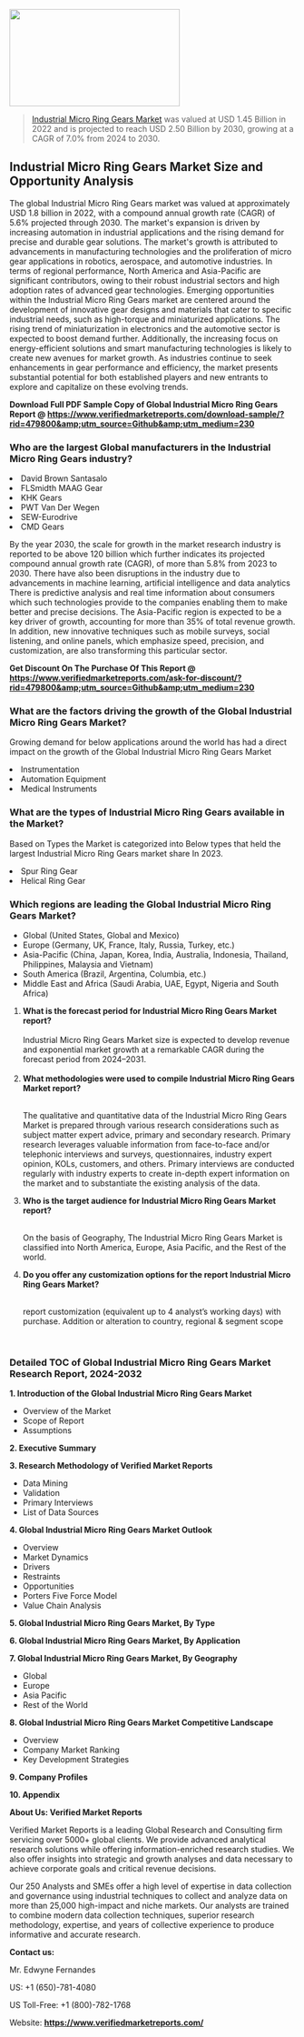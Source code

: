 <img src="https://ffe5etoiles.com/wp-content/uploads/2024/12/MST1-300x171.png" alt="" width="300" height="171" class="alignnone size-medium wp-image-20088" /><blockquote><p><p><a href="https://www.verifiedmarketreports.com/download-sample/?rid=479800&utm_source=Github&utm_medium=230" target="_blank">Industrial Micro Ring Gears Market</a> was valued at USD 1.45 Billion in 2022 and is projected to reach USD 2.50 Billion by 2030, growing at a CAGR of 7.0% from 2024 to 2030.</p></blockquote><p><h2>Industrial Micro Ring Gears Market Size and Opportunity Analysis</h2> The global Industrial Micro Ring Gears market was valued at approximately USD 1.8 billion in 2022, with a compound annual growth rate (CAGR) of 5.6% projected through 2030. The market's expansion is driven by increasing automation in industrial applications and the rising demand for precise and durable gear solutions. The market's growth is attributed to advancements in manufacturing technologies and the proliferation of micro gear applications in robotics, aerospace, and automotive industries. In terms of regional performance, North America and Asia-Pacific are significant contributors, owing to their robust industrial sectors and high adoption rates of advanced gear technologies. Emerging opportunities within the Industrial Micro Ring Gears market are centered around the development of innovative gear designs and materials that cater to specific industrial needs, such as high-torque and miniaturized applications. The rising trend of miniaturization in electronics and the automotive sector is expected to boost demand further. Additionally, the increasing focus on energy-efficient solutions and smart manufacturing technologies is likely to create new avenues for market growth. As industries continue to seek enhancements in gear performance and efficiency, the market presents substantial potential for both established players and new entrants to explore and capitalize on these evolving trends. </p><p class=""><strong>Download Full PDF Sample Copy of Global Industrial Micro Ring Gears Report @ <a href="https://www.verifiedmarketreports.com/download-sample/?rid=479800&amp;utm_source=Github&amp;utm_medium=230" target="_blank">https://www.verifiedmarketreports.com/download-sample/?rid=479800&amp;utm_source=Github&amp;utm_medium=230</a></strong></p><h3 id="" class="">Who are the largest Global manufacturers in the Industrial Micro Ring Gears industry?</h3><p><li>David Brown Santasalo</li><li> FLSmidth MAAG Gear</li><li> KHK Gears</li><li> PWT Van Der Wegen</li><li> SEW-Eurodrive</li><li> CMD Gears</li></p><div class=""><div class="" dir="" data-message-author-role="" data-message-id="" data-message-model-slug=""><div class=""><div class=""><div class=""><div class="" dir="" data-message-author-role="" data-message-id="" data-message-model-slug=""><div class=""><div class=""><p>By the year 2030, the scale for growth in the market research industry is reported to be above 120 billion which further indicates its projected compound annual growth rate (CAGR), of more than 5.8% from 2023 to 2030. There have also been disruptions in the industry due to advancements in machine learning, artificial intelligence and data analytics There is predictive analysis and real time information about consumers which such technologies provide to the companies enabling them to make better and precise decisions. The Asia-Pacific region is expected to be a key driver of growth, accounting for more than 35% of total revenue growth. In addition, new innovative techniques such as mobile surveys, social listening, and online panels, which emphasize speed, precision, and customization, are also transforming this particular sector.</p><p><strong>Get Discount On The Purchase Of This Report @&nbsp; <a href="https://www.verifiedmarketreports.com/ask-for-discount/?rid=479800&amp;utm_source=Github&amp;utm_medium=230" target="_blank">https://www.verifiedmarketreports.com/ask-for-discount/?rid=479800&amp;utm_source=Github&amp;utm_medium=230</a></strong></p></div></div></div></div></div></div></div></div><h3 id="" class="">What are the factors driving the growth of the Global Industrial Micro Ring Gears Market?</h3><p id="" class="">Growing demand for below applications around the world has had a direct impact on the growth of the Global Industrial Micro Ring Gears Market</p><p id="" class=""><li>Instrumentation</li><li> Automation Equipment</li><li> Medical Instruments</li></p><h3 id="" class="">What are the types of Industrial Micro Ring Gears available in the Market?</h3><p id="" class="">Based on Types the Market is categorized into Below types that held the largest Industrial Micro Ring Gears market share In 2023.</p><p id="" class=""><li>Spur Ring Gear</li><li> Helical Ring Gear</li></p><h3 id="" class="">Which regions are leading the Global Industrial Micro Ring Gears Market?</h3><ul><li>Global (United States, Global and Mexico)</li><li>Europe (Germany, UK, France, Italy, Russia, Turkey, etc.)</li><li>Asia-Pacific (China, Japan, Korea, India, Australia, Indonesia, Thailand, Philippines, Malaysia and Vietnam)</li><li>South America (Brazil, Argentina, Columbia, etc.)</li><li>Middle East and Africa (Saudi Arabia, UAE, Egypt, Nigeria and South Africa)</li></ul><p><ol><li><strong>What is the forecast period for Industrial Micro Ring Gears Market report?<br /></strong><br /><span data-sheets-root="1" data-sheets-value="{&quot;1&quot;:2,&quot;2&quot;:&quot;XXXX size is expected to develop revenue and exponential market growth at a remarkable CAGR during the forecast period from 2024&ndash;2030.&quot;}" data-sheets-userformat="{&quot;2&quot;:12674,&quot;4&quot;:{&quot;1&quot;:2,&quot;2&quot;:16776960},&quot;10&quot;:2,&quot;11&quot;:0,&quot;15&quot;:&quot;Arial&quot;,&quot;16&quot;:12}">Industrial Micro Ring Gears Market size is expected to develop revenue and exponential market growth at a remarkable CAGR during the forecast period from 2024&ndash;2031.</span><br /><br /></li><li><strong>What methodologies were used to compile Industrial Micro Ring Gears Market report?<br /><br /></strong><p>The qualitative and quantitative data of the&nbsp;Industrial Micro Ring Gears Market is prepared through various research considerations such as subject matter expert advice, primary and secondary research. Primary research leverages valuable information from face-to-face and/or telephonic interviews and surveys, questionnaires, industry expert opinion, KOLs, customers, and others. Primary interviews are conducted regularly with industry experts to create in-depth expert information on the market and to substantiate the existing analysis of the data.&nbsp;</p></li><li><strong>Who is the target audience for Industrial Micro Ring Gears Market report?<br /><br /></strong><p>On the basis of Geography, The&nbsp;Industrial Micro Ring Gears Market is classified into North America, Europe, Asia Pacific, and the Rest of the world.</p></li><li><strong>Do you offer any customization options for the report Industrial Micro Ring Gears Market?<br /><br /></strong><p>report customization (equivalent up to 4 analyst&rsquo;s working days) with purchase. Addition or alteration to country, regional &amp; segment scope</p><p>&nbsp;</p></li></ol></p><h3 id="" class="">Detailed TOC of Global Industrial Micro Ring Gears Market Research Report, 2024-2032</h3><p id="" class=""><strong>1. Introduction of the Global Industrial Micro Ring Gears Market</strong></p><ul><li>Overview of the Market</li><li>Scope of Report</li><li>Assumptions</li></ul><p id="" class=""><strong>2. Executive Summary</strong></p><p id="" class=""><strong>3. Research Methodology of&nbsp;Verified Market Reports</strong></p><ul><li>Data Mining</li><li>Validation</li><li>Primary Interviews</li><li>List of Data Sources</li></ul><p id="" class=""><strong>4. Global Industrial Micro Ring Gears Market Outlook</strong></p><ul><li>Overview</li><li>Market Dynamics</li><li>Drivers</li><li>Restraints</li><li>Opportunities</li><li>Porters Five Force Model</li><li>Value Chain Analysis</li></ul><p id="" class=""><strong>5. Global Industrial Micro Ring Gears Market, By&nbsp;Type</strong></p><p id="" class=""><strong>6. Global Industrial Micro Ring Gears Market, By Application</strong></p><p id="" class=""><strong>7. Global Industrial Micro Ring Gears Market, By Geography</strong></p><ul><li>Global</li><li>Europe</li><li>Asia Pacific</li><li>Rest of the World</li></ul><p id="" class=""><strong>8. Global Industrial Micro Ring Gears Market Competitive Landscape</strong></p><ul><li>Overview</li><li>Company Market Ranking</li><li>Key Development Strategies</li></ul><p id="" class=""><strong>9. Company Profiles</strong></p><p id="" class=""><strong>10. Appendix</strong></p><p id="" class=""><strong>About Us: Verified Market Reports</strong></p><p id="" class="">Verified Market Reports is a leading Global Research and Consulting firm servicing over 5000+ global clients. We provide advanced analytical research solutions while offering information-enriched research studies. We also offer insights into strategic and growth analyses and data necessary to achieve corporate goals and critical revenue decisions.</p><p id="" class="">Our 250 Analysts and SMEs offer a high level of expertise in data collection and governance using industrial techniques to collect and analyze data on more than 25,000 high-impact and niche markets. Our analysts are trained to combine modern data collection techniques, superior research methodology, expertise, and years of collective experience to produce informative and accurate research.</p><p id="" class=""><strong>Contact us:</strong></p><p id="" class="">Mr. Edwyne Fernandes</p><p id="" class="">US: +1 (650)-781-4080</p><p id="" class="">US Toll-Free: +1 (800)-782-1768</p><p id="" class="">Website: <a target="" data-test-app-aware-link=""><strong>https://www.verifiedmarketreports.com/</strong></a></p>
